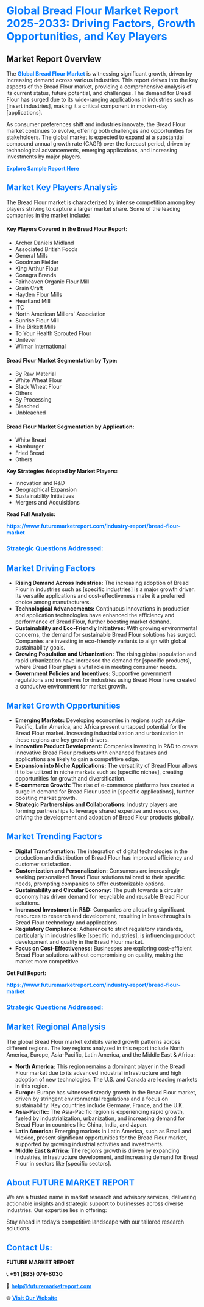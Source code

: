 <h1 style="color: #007BFF;">Global Bread Flour Market Report 2025-2033: Driving Factors, Growth Opportunities, and Key Players</h1>

<section id="overview">
<h2>Market Report Overview</h2>
<p>The <a href="https://www.futuremarketreport.com/industry-report/bread-flour-market" style="color: #007BFF; text-decoration: none;"><strong>Global Bread Flour Market</strong></a> is witnessing significant growth, driven by increasing demand across various industries. This report delves into the key aspects of the Bread Flour market, providing a comprehensive analysis of its current status, future potential, and challenges. The demand for Bread Flour has surged due to its wide-ranging applications in industries such as [insert industries], making it a critical component in modern-day [applications].</p>
<p>As consumer preferences shift and industries innovate, the Bread Flour market continues to evolve, offering both challenges and opportunities for stakeholders. The global market is expected to expand at a substantial compound annual growth rate (CAGR) over the forecast period, driven by technological advancements, emerging applications, and increasing investments by major players.</p>
</section>

<section id="overview">
<p><a href="https://www.futuremarketreport.com/request-sample/reportId=103538" style="color: #007BFF; text-decoration: none;"><strong>Explore Sample Report Here</strong></a></p>
</section>

<section id="key-players">
<h2 style="color: #007BFF;">Market Key Players Analysis</h2>
<p>The Bread Flour market is characterized by intense competition among key players striving to capture a larger market share. Some of the leading companies in the market include:</p>
<h4>Key Players Covered in the Bread Flour Report:</h4>
<ul><li>Archer Daniels Midland</li><li>Associated British Foods</li><li>General Mills</li><li>Goodman Fielder</li><li>King Arthur Flour</li><li>Conagra Brands</li><li>Fairheaven Organic Flour Mill</li><li>Grain Craft</li><li>Hayden Flour Mills</li><li>Heartland Mill</li><li>ITC</li><li>North American Millers&#039; Association</li><li>Sunrise Flour Mill</li><li>The Birkett Mills</li><li>To Your Health Sprouted Flour</li><li>Unilever</li><li>Wilmar International</li></ul>
<h4>Bread Flour Market Segmentation by Type:</h4>
<ul><li>By Raw Material</li><li>White Wheat Flour</li><li>Black Wheat Flour</li><li>Others</li><li>By Processing</li><li>Bleached</li><li>Unbleached</li></ul>

<h4>Bread Flour Market Segmentation by Application:</h4>
<ul><li>White Bread</li><li>Hamburger</li><li>Fried Bread</li><li>Others</li></ul>
<p><strong>Key Strategies Adopted by Market Players:</strong></p>
<ul>
<li>Innovation and R&D</li>
<li>Geographical Expansion</li>
<li>Sustainability Initiatives</li>
<li>Mergers and Acquisitions</li>
</ul>
</section>

<section>
<p><strong>Read Full Analysis: </strong></p><a href="https://www.futuremarketreport.com/industry-report/bread-flour-market" style="color: #007BFF; text-decoration: none;"><strong>https://www.futuremarketreport.com/industry-report/bread-flour-market</strong></a>
<h3 style="color: #007BFF;">Strategic Questions Addressed:</h3>
</section>

<section id="driving-factors">
<h2 style="color: #007BFF;">Market Driving Factors</h2>
<ul>
<li><strong>Rising Demand Across Industries:</strong> The increasing adoption of Bread Flour in industries such as [specific industries] is a major growth driver. Its versatile applications and cost-effectiveness make it a preferred choice among manufacturers.</li>
<li><strong>Technological Advancements:</strong> Continuous innovations in production and application technologies have enhanced the efficiency and performance of Bread Flour, further boosting market demand.</li>
<li><strong>Sustainability and Eco-Friendly Initiatives:</strong> With growing environmental concerns, the demand for sustainable Bread Flour solutions has surged. Companies are investing in eco-friendly variants to align with global sustainability goals.</li>
<li><strong>Growing Population and Urbanization:</strong> The rising global population and rapid urbanization have increased the demand for [specific products], where Bread Flour plays a vital role in meeting consumer needs.</li>
<li><strong>Government Policies and Incentives:</strong> Supportive government regulations and incentives for industries using Bread Flour have created a conducive environment for market growth.</li>
</ul>
</section>

<section id="growth-opportunities">
<h2 style="color: #007BFF;">Market Growth Opportunities</h2>
<ul>
<li><strong>Emerging Markets:</strong> Developing economies in regions such as Asia-Pacific, Latin America, and Africa present untapped potential for the Bread Flour market. Increasing industrialization and urbanization in these regions are key growth drivers.</li>
<li><strong>Innovative Product Development:</strong> Companies investing in R&D to create innovative Bread Flour products with enhanced features and applications are likely to gain a competitive edge.</li>
<li><strong>Expansion into Niche Applications:</strong> The versatility of Bread Flour allows it to be utilized in niche markets such as [specific niches], creating opportunities for growth and diversification.</li>
<li><strong>E-commerce Growth:</strong> The rise of e-commerce platforms has created a surge in demand for Bread Flour used in [specific applications], further boosting market growth.</li>
<li><strong>Strategic Partnerships and Collaborations:</strong> Industry players are forming partnerships to leverage shared expertise and resources, driving the development and adoption of Bread Flour products globally.</li>
</ul>
</section>

<section id="trending-factors">
<h2 style="color: #007BFF;">Market Trending Factors</h2>
<ul>
<li><strong>Digital Transformation:</strong> The integration of digital technologies in the production and distribution of Bread Flour has improved efficiency and customer satisfaction.</li>
<li><strong>Customization and Personalization:</strong> Consumers are increasingly seeking personalized Bread Flour solutions tailored to their specific needs, prompting companies to offer customizable options.</li>
<li><strong>Sustainability and Circular Economy:</strong> The push towards a circular economy has driven demand for recyclable and reusable Bread Flour solutions.</li>
<li><strong>Increased Investment in R&D:</strong> Companies are allocating significant resources to research and development, resulting in breakthroughs in Bread Flour technology and applications.</li>
<li><strong>Regulatory Compliance:</strong> Adherence to strict regulatory standards, particularly in industries like [specific industries], is influencing product development and quality in the Bread Flour market.</li>
<li><strong>Focus on Cost-Effectiveness:</strong> Businesses are exploring cost-efficient Bread Flour solutions without compromising on quality, making the market more competitive.</li>
</ul>
</section>

<section>
<p><strong>Get Full Report: </strong></p><a href="https://www.futuremarketreport.com/industry-report/bread-flour-market" style="color: #007BFF; text-decoration: none;"><strong>https://www.futuremarketreport.com/industry-report/bread-flour-market</strong></a>
<h3 style="color: #007BFF;">Strategic Questions Addressed:</h3>
</section>


<section id="regional-analysis">
<h2 style="color: #007BFF;">Market Regional Analysis</h2>
<p>The global Bread Flour market exhibits varied growth patterns across different regions. The key regions analyzed in this report include North America, Europe, Asia-Pacific, Latin America, and the Middle East & Africa:</p>
<ul>
<li><strong>North America:</strong> This region remains a dominant player in the Bread Flour market due to its advanced industrial infrastructure and high adoption of new technologies. The U.S. and Canada are leading markets in this region.</li>
<li><strong>Europe:</strong> Europe has witnessed steady growth in the Bread Flour market, driven by stringent environmental regulations and a focus on sustainability. Key countries include Germany, France, and the U.K.</li>
<li><strong>Asia-Pacific:</strong> The Asia-Pacific region is experiencing rapid growth, fueled by industrialization, urbanization, and increasing demand for Bread Flour in countries like China, India, and Japan.</li>
<li><strong>Latin America:</strong> Emerging markets in Latin America, such as Brazil and Mexico, present significant opportunities for the Bread Flour market, supported by growing industrial activities and investments.</li>
<li><strong>Middle East & Africa:</strong> The region’s growth is driven by expanding industries, infrastructure development, and increasing demand for Bread Flour in sectors like [specific sectors].</li>
</ul>
</section>

<footer>
<h2 style="color: #007BFF;">About FUTURE MARKET REPORT</h2>
<p>We are a trusted name in market research and advisory services, delivering actionable insights and strategic support to businesses across diverse industries. Our expertise lies in offering:</p>

<p>Stay ahead in today’s competitive landscape with our tailored research solutions.</p>

<h2 style="color: #007BFF;">Contact Us:</h2>
<p><strong>FUTURE MARKET REPORT</strong></p>
<p>📞 <strong>+91 (883) 074-8030</strong></p>
<p>📧 <strong><a href="mailto:help@futuremarketreport.com" style="color: #007BFF;">help@futuremarketreport.com</a></strong></p>
<p>🌐 <strong><a href="https://www.futuremarketreport.com/" style="color: #007BFF;">Visit Our Website</a></strong></p>
</footer>